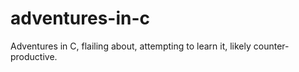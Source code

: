 # adventures-in-c
Adventures in C, flailing about, attempting to learn it, likely counter-productive.
